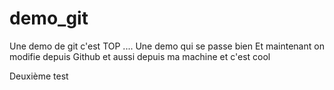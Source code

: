 # demo_git
Une demo de git
c'est TOP ....
Une demo qui se passe bien
Et maintenant on modifie depuis Github
et aussi depuis ma machine et c'est cool


Deuxième test